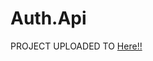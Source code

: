 # Auth.Api

PROJECT UPLOADED TO <a href="https://dev.azure.com/HubLearn/auth.api/_git/Auth.Api">Here!!</a>
